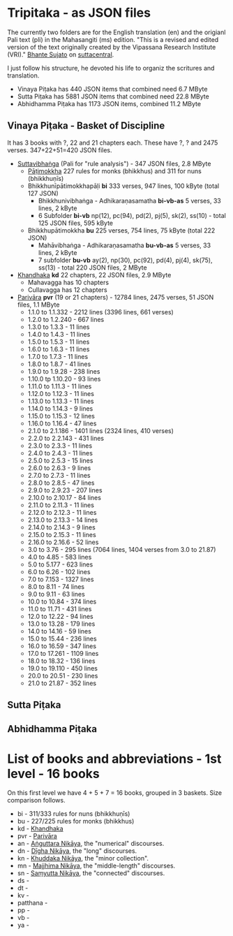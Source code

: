 # Tripitaka - as JSON files

The currently two folders are for the English translation (en) and the origianl Pali text (pli) in the Mahasangiti (ms) edition. "This is a revised and edited version of the text originally created by the Vipassana Research Institute (VRI)." [Bhante Sujato](https://en.wikipedia.org/wiki/Bhante_Sujato) on [suttacentral](https://discourse.suttacentral.net/t/what-is-the-difference-between-the-pali-text-of-the-vri-and-that-of-the-mahasa-giti/2667).

I just follow his structure, he devoted his life to organiz the scritures and translation.

- Vinaya Piṭaka has 440 JSON items that combined need 6.7 MByte
- Sutta Piṭaka has 5881 JSON items that combined need 22.8 MByte
- Abhidhamma Piṭaka has 1173 JSON items, combined 11.2 MByte

## Vinaya Piṭaka - Basket of Discipline

It has 3 books with ?, 22 and 21 chapters each. These have ?, ? and 2475 verses. 347+22+51=420 JSON files.

- [Suttavibhaṅga](https://en.wikipedia.org/wiki/Suttavibha%E1%B9%85ga) (Pali for "rule analysis") - 347 JSON files, 2.8 MByte
  - [Pāṭimokkha](https://en.wikipedia.org/wiki/P%C4%81%E1%B9%ADimokkha) 227 rules for monks (bhikkhus) and 311 for nuns (bhikkhuṇīs)
  - Bhikkhunīpātimokkhapāḷi __bi__ 333 verses, 947 lines, 100 kByte (total 127 JSON)
    - Bhikkhunivibhaṅga - Adhikaraṇasamatha __bi-vb-as__ 5 verses, 33 lines, 2 kByte
    - 6 Subfolder __bi-vb__ np(12), pc(94), pd(2), pj(5), sk(2), ss(10) - total 125 JSON files, 595 kByte
  - Bhikkhupātimokkha __bu__ 225 verses, 754 lines, 75 kByte (total 222 JSON)
    - Mahāvibhaṅga - Adhikaraṇasamatha __bu-vb-as__ 5 verses, 33 lines, 2 kByte
    - 7 subfolder __bu-vb__ ay(2), np(30), pc(92), pd(4), pj(4), sk(75), ss(13) - total 220 JSON files, 2 MByte
- [Khandhaka](https://en.wikipedia.org/wiki/Khandhaka) __kd__ 22 chapters, 22 JSON files, 2.9 MByte
  - Mahavagga has 10 chapters
  - Cullavagga has 12 chapters
- [Parivāra](https://en.wikipedia.org/wiki/Pariv%C4%81ra) __pvr__ (19 or 21 chapters) - 12784 lines, 2475 verses, 51 JSON files, 1.1 MByte
  - 1.1.0 to 1.1.332 - 2212 lines (3396 lines, 661 verses)
  - 1.2.0 to 1.2.240 - 667 lines
  - 1.3.0 to 1.3.3 - 11 lines
  - 1.4.0 to 1.4.3 - 11 lines
  - 1.5.0 to 1.5.3 - 11 lines
  - 1.6.0 to 1.6.3 - 11 lines
  - 1.7.0 to 1.7.3 - 11 lines
  - 1.8.0 to 1.8.7 - 41 lines
  - 1.9.0 to 1.9.28 - 238 lines
  - 1.10.0 tp 1.10.20 - 93 lines
  - 1.11.0 to 1.11.3 - 11 lines
  - 1.12.0 to 1.12.3 - 11 lines
  - 1.13.0 to 1.13.3 - 11 lines
  - 1.14.0 to 1.14.3 - 9 lines
  - 1.15.0 to 1.15.3 - 12 lines
  - 1.16.0 to 1.16.4 - 47 lines
  - 2.1.0 to 2.1.186 - 1401 lines (2324 lines, 410 verses)
  - 2.2.0 to 2.2.143 - 431 lines
  - 2.3.0 to 2.3.3 - 11 lines
  - 2.4.0 to 2.4.3 - 11 lines
  - 2.5.0 to 2.5.3 - 15 lines
  - 2.6.0 to 2.6.3 - 9 lines
  - 2.7.0 to 2.7.3 - 11 lines
  - 2.8.0 to 2.8.5 - 47 lines
  - 2.9.0 to 2.9.23 - 207 lines
  - 2.10.0 to 2.10.17 - 84 lines
  - 2.11.0 to 2.11.3 - 11 lines
  - 2.12.0 to 2.12.3 - 11 lines
  - 2.13.0 to 2.13.3 - 14 lines
  - 2.14.0 to 2.14.3 - 9 lines
  - 2.15.0 to 2.15.3 - 11 lines
  - 2.16.0 to 2.16.6 - 52 lines
  - 3.0 to 3.76 - 295 lines (7064 lines, 1404 verses from 3.0 to 21.87)
  - 4.0 to 4.85 - 583 lines
  - 5.0 to 5.177 - 623 lines
  - 6.0 to 6.26 - 102 lines
  - 7.0 to 7.153 - 1327 lines
  - 8.0 to 8.11 - 74 lines
  - 9.0 to 9.11 - 63 lines
  - 10.0 to 10.84 - 374 lines
  - 11.0 to 11.71 - 431 lines
  - 12.0 to 12.22 - 94 lines
  - 13.0 to 13.28 - 179 lines
  - 14.0 to 14.16 - 59 lines
  - 15.0 to 15.44 - 236 lines
  - 16.0 to 16.59 - 347 lines
  - 17.0 to 17.261 - 1109 lines
  - 18.0 to 18.32 - 136 lines
  - 19.0 to 19.110 - 450 lines
  - 20.0 to 20.51 - 230 lines
  - 21.0 to 21.87 - 352 lines

## Sutta Piṭaka

## Abhidhamma Piṭaka

# List of books and abbreviations - 1st level - 16 books

On this first level we have 4 + 5 + 7 = 16 books, grouped in 3 baskets. Size comparison follows.

- bi - 311/333 rules for nuns (bhikkhuṇīs)
- bu - 227/225 rules for monks (bhikkhus)
- kd - [Khandhaka](https://en.wikipedia.org/wiki/Khandhaka)
- pvr - [Parivāra](https://en.wikipedia.org/wiki/Pariv%C4%81ra)
- an - [Aṅguttara Nikāya](https://en.wikipedia.org/wiki/A%E1%B9%85guttara_Nik%C4%81ya), the "numerical" discourses.
- dn - [Dīgha Nikāya](https://en.wikipedia.org/wiki/D%C4%ABgha_Nik%C4%81ya), the "long" discourses.
- kn - [Khuddaka Nikāya](https://en.wikipedia.org/wiki/Khuddaka_Nik%C4%81ya), the "minor collection".
- mn - [Majjhima Nikāya](https://en.wikipedia.org/wiki/Majjhima_Nik%C4%81ya), the "middle-length" discourses.
- sn - [Saṃyutta Nikāya](https://en.wikipedia.org/wiki/Sa%E1%B9%83yutta_Nik%C4%81ya), the "connected" discourses.
- ds -
- dt -
- kv -
- patthana -
- pp -
- vb -
- ya - 
